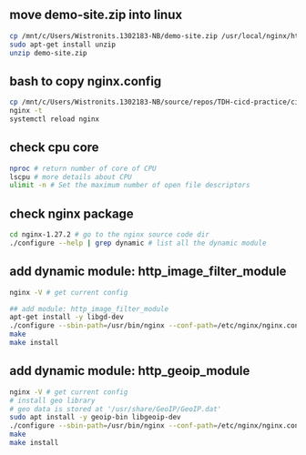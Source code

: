 
## move demo-site.zip into linux
```bash
cp /mnt/c/Users/Wistronits.1302183-NB/demo-site.zip /usr/local/nginx/html
sudo apt-get install unzip
unzip demo-site.zip
```

## bash to copy nginx.config
```bash
cp /mnt/c/Users/Wistronits.1302183-NB/source/repos/TDH-cicd-practice/cicd-practice/nginx-config/nginx.conf /etc/nginx/nginx.conf
nginx -t
systemctl reload nginx
```

## check cpu core
```bash
nproc # return number of core of CPU
lscpu # more details about CPU
ulimit -n # Set the maximum number of open file descriptors
```

## check nginx package
```bash
cd nginx-1.27.2 # go to the nginx source code dir
./configure --help | grep dynamic # list all the dynamic module
```

## add dynamic module: http_image_filter_module
```bash
nginx -V # get current config

## add module: http_image_filter_module
apt-get install -y libgd-dev
./configure --sbin-path=/usr/bin/nginx --conf-path=/etc/nginx/nginx.conf --error-log-path=/var/log/nginx/error.log --http-log-path=/var/log/nginx/access.log --with-pcre --pid-path=/var/run/nginx.pid --with-http_ssl_module --with-http_image_filter_module=dynamic --modules-path=/etc/nginx/modules
make 
make install
```

## add dynamic module: http_geoip_module
```bash
nginx -V # get current config
# install geo library
# geo data is stored at '/usr/share/GeoIP/GeoIP.dat'
sudo apt install -y geoip-bin libgeoip-dev 
./configure --sbin-path=/usr/bin/nginx --conf-path=/etc/nginx/nginx.conf --error-log-path=/var/log/nginx/error.log --http-log-path=/var/log/nginx/access.log --with-pcre --pid-path=/var/run/nginx.pid --with-http_ssl_module --with-http_image_filter_module=dynamic --with-http_geoip_module=dynamic --modules-path=/etc/nginx/modules
make 
make install
```